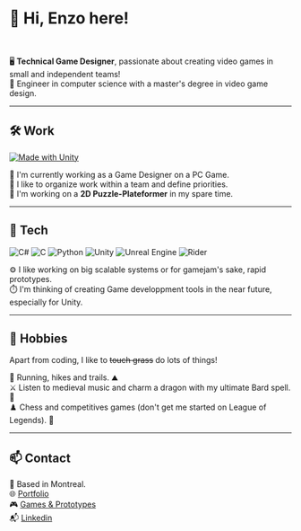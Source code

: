 # 👋 Hi, Enzo here!  
<br>  

🖥️ **Technical Game Designer**, passionate about creating video games in small and independent teams!     
📜 Engineer in computer science with a master's degree in video game design.  

---

## 🛠️ Work
[![Made with Unity](https://img.shields.io/badge/Made%20with-Unity-57b9d3.svg?style=for-the-badge&logo=unity)](https://unity3d.com)

🎯 I'm currently working as a Game Designer on a PC Game.      
📅 I like to organize work within a team and define priorities.   
🌱 I'm working on a **2D Puzzle-Plateformer** in my spare time.    


---

## 📡 Tech

![C#](https://img.shields.io/badge/C%23-239120?style=for-the-badge&logo=c-sharp&logoColor=white) ![C](https://img.shields.io/badge/C-00599C?style=for-the-badge&logo=c&logoColor=white) ![Python](https://img.shields.io/badge/Python-3776AB?style=for-the-badge&logo=python&logoColor=white) ![Unity](https://img.shields.io/badge/Unity-100000?style=for-the-badge&logo=unity&logoColor=white) ![Unreal Engine](https://img.shields.io/badge/-Unreal%20Engine-313131?style=for-the-badge&logo=unreal-engine&logoColor=white) ![Rider](https://img.shields.io/badge/Rider-000000?style=for-the-badge&logo=Rider&logoColor=white)  


⚙️ I like working on big scalable systems or for gamejam's sake, rapid prototypes.  
⏱️ I'm thinking of creating Game developpment tools in the near future, especially for Unity.


---

## 📌 Hobbies  

Apart from coding, I like to <s>touch grass</s> do lots of things!  <br>


🏃 Running, hikes and trails. ⛰️  
⚔️ Listen to medieval music and charm a dragon with my ultimate Bard spell. 🎺  
♟️ Chess and competitives games (don't get me started on League of Legends). 🥇  

---

## 📫 Contact  

  
📍 Based in Montreal.   
🌐 [Portfolio](https://www.enzo-medina.com)    
🎮 [Games & Prototypes](https://zaksley.itch.io/)  
📬 [Linkedin](https://www.linkedin.com/in/medina-enzo/)
